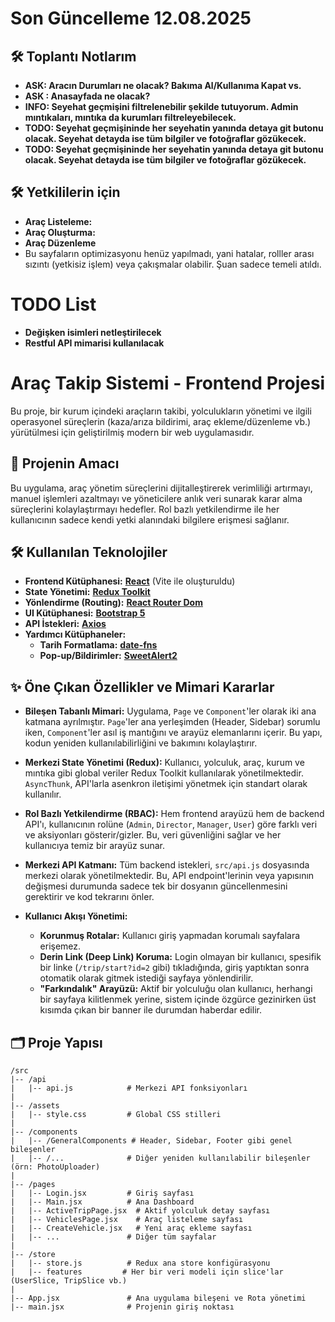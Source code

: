 # Son Güncelleme 12.08.2025
## 🛠️ Toplantı Notlarım
- **ASK:  Aracın Durumları ne olacak? Bakıma Al/Kullanıma Kapat vs.**
- **ASK : Anasayfada ne olacak?**
- **INFO: Seyehat geçmişini filtrelenebilir şekilde tutuyorum. Admin mıntıkaları, mıntıka da kurumları filtreleyebilecek.**
- **TODO: Seyehat geçmişininde her seyehatin yanında detaya git butonu olacak. Seyehat detayda ise tüm bilgiler ve fotoğraflar gözükecek.**
- **TODO: Seyehat geçmişininde her seyehatin yanında detaya git butonu olacak. Seyehat detayda ise tüm bilgiler ve fotoğraflar gözükecek.**

## 🛠️ Yetkililerin için

- **Araç Listeleme:** 
- **Araç Oluşturma:**
- **Araç Düzenleme**
- Bu sayfaların optimizasyonu henüz yapılmadı, yani hatalar, rolller arası sızıntı (yetkisiz işlem) veya çakışmalar olabilir. Şuan sadece temeli atıldı.

# TODO List
- **Değişken isimleri netleştirilecek**
- **Restful API mimarisi kullanılacak**

# Araç Takip Sistemi - Frontend Projesi

Bu proje, bir kurum içindeki araçların takibi, yolculukların yönetimi ve ilgili operasyonel süreçlerin (kaza/arıza bildirimi, araç ekleme/düzenleme vb.) yürütülmesi için geliştirilmiş modern bir web uygulamasıdır.

## 🚀 Projenin Amacı

Bu uygulama, araç yönetim süreçlerini dijitalleştirerek verimliliği artırmayı, manuel işlemleri azaltmayı ve yöneticilere anlık veri sunarak karar alma süreçlerini kolaylaştırmayı hedefler. Rol bazlı yetkilendirme ile her kullanıcının sadece kendi yetki alanındaki bilgilere erişmesi sağlanır.

## 🛠️ Kullanılan Teknolojiler

- **Frontend Kütüphanesi:** [**React**](https://reactjs.org/) (Vite ile oluşturuldu)
- **State Yönetimi:** [**Redux Toolkit**](https://redux-toolkit.js.org/)
- **Yönlendirme (Routing):** [**React Router Dom**](https://reactrouter.com/)
- **UI Kütüphanesi:** [**Bootstrap 5**](https://getbootstrap.com/)
- **API İstekleri:** [**Axios**](https://axios-http.com/)
- **Yardımcı Kütüphaneler:**
  - **Tarih Formatlama:** [**date-fns**](https://date-fns.org/)
  - **Pop-up/Bildirimler:** [**SweetAlert2**](https://sweetalert2.github.io/)

## ✨ Öne Çıkan Özellikler ve Mimari Kararlar

- **Bileşen Tabanlı Mimari:** Uygulama, `Page` ve `Component`'ler olarak iki ana katmana ayrılmıştır. `Page`'ler ana yerleşimden (Header, Sidebar) sorumlu iken, `Component`'ler asıl iş mantığını ve arayüz elemanlarını içerir. Bu yapı, kodun yeniden kullanılabilirliğini ve bakımını kolaylaştırır.

- **Merkezi State Yönetimi (Redux):** Kullanıcı, yolculuk, araç, kurum ve mıntıka gibi global veriler Redux Toolkit kullanılarak yönetilmektedir. `AsyncThunk`, API'larla asenkron iletişimi yönetmek için standart olarak kullanılır.

- **Rol Bazlı Yetkilendirme (RBAC):** Hem frontend arayüzü hem de backend API'ı, kullanıcının rolüne (`Admin`, `Director`, `Manager`, `User`) göre farklı veri ve aksiyonları gösterir/gizler. Bu, veri güvenliğini sağlar ve her kullanıcıya temiz bir arayüz sunar.

- **Merkezi API Katmanı:** Tüm backend istekleri, `src/api.js` dosyasında merkezi olarak yönetilmektedir. Bu, API endpoint'lerinin veya yapısının değişmesi durumunda sadece tek bir dosyanın güncellenmesini gerektirir ve kod tekrarını önler.

- **Kullanıcı Akışı Yönetimi:**
  - **Korunmuş Rotalar:** Kullanıcı giriş yapmadan korumalı sayfalara erişemez.
  - **Derin Link (Deep Link) Koruma:** Login olmayan bir kullanıcı, spesifik bir linke (`/trip/start?id=2` gibi) tıkladığında, giriş yaptıktan sonra otomatik olarak gitmek istediği sayfaya yönlendirilir.
  - **"Farkındalık" Arayüzü:** Aktif bir yolculuğu olan kullanıcı, herhangi bir sayfaya kilitlenmek yerine, sistem içinde özgürce gezinirken üst kısımda çıkan bir banner ile durumdan haberdar edilir.


## 🗂️ Proje Yapısı

```
/src
|-- /api
|   |-- api.js            # Merkezi API fonksiyonları
|
|-- /assets
|   |-- style.css         # Global CSS stilleri
|
|-- /components
|   |-- /GeneralComponents # Header, Sidebar, Footer gibi genel bileşenler
|   |-- /...              # Diğer yeniden kullanılabilir bileşenler (örn: PhotoUploader)
|
|-- /pages
|   |-- Login.jsx         # Giriş sayfası
|   |-- Main.jsx          # Ana Dashboard
|   |-- ActiveTripPage.jsx  # Aktif yolculuk detay sayfası
|   |-- VehiclesPage.jsx    # Araç listeleme sayfası
|   |-- CreateVehicle.jsx   # Yeni araç ekleme sayfası
|   |-- ...               # Diğer tüm sayfalar
|
|-- /store
|   |-- store.js          # Redux ana store konfigürasyonu
|   |-- features         # Her bir veri modeli için slice'lar (UserSlice, TripSlice vb.)
|
|-- App.jsx               # Ana uygulama bileşeni ve Rota yönetimi
|-- main.jsx              # Projenin giriş noktası
```